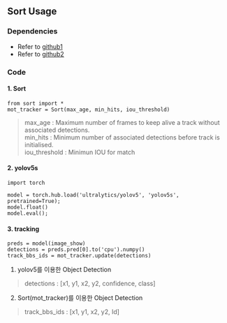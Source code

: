 ## Sort Usage

### Dependencies
- Refer to <a href="https://github.com/ultralytics/yolov5">github1</a>
- Refer to <a href="https://github.com/abewley/sort">github2</a>

### Code

#### 1. Sort
~~~
from sort import *
mot_tracker = Sort(max_age, min_hits, iou_threshold)
~~~
> max_age  : Maximum number of frames to keep alive a track without associated detections.<br>
> min_hits : Minimum number of associated detections before track is initialised.<br>
> iou_threshold : Minimun IOU for match
  
#### 2. yolov5s 
~~~
import torch

model = torch.hub.load('ultralytics/yolov5', 'yolov5s', pretrained=True);
model.float()
model.eval();
~~~

#### 3. tracking
~~~
preds = model(image_show)
detections = preds.pred[0].to('cpu').numpy()
track_bbs_ids = mot_tracker.update(detections)
~~~
1. yolov5를 이용한 Object Detection
  > detections    : [x1, y1, x2, y2, confidence, class]
2. Sort(mot_tracker)를 이용한 Object Detection
  > track_bbs_ids : [x1, y1, x2, y2, Id]
   



